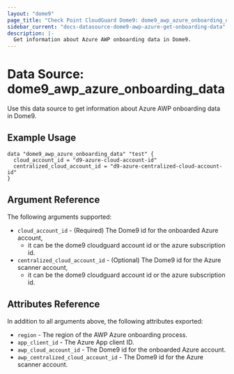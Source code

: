 ```yaml
---
layout: "dome9"
page_title: "Check Point CloudGuard Dome9: dome9_awp_azure_onboarding_data"
sidebar_current: "docs-datasource-dome9-awp-azure-get-onboarding-data"
description: |-
  Get information about Azure AWP onboarding data in Dome9.
---
```


# Data Source: dome9_awp_azure_onboarding_data

Use this data source to get information about Azure AWP onboarding data in Dome9.

## Example Usage

```hcl
data "dome9_awp_azure_onboarding_data" "test" {
  cloud_account_id = "d9-azure-cloud-account-id"
  centralized_cloud_account_id = "d9-azure-centralized-cloud-account-id"
}

```

## Argument Reference

The following arguments supported:

* `cloud_account_id` - (Required) The Dome9 id for the onboarded Azure account, 
  * it can be the dome9 cloudguard account id or the azure subscription id.
* `centralized_cloud_account_id` - (Optional) The Dome9 id for the Azure scanner account, 
  * it can be the dome9 cloudguard account id or the azure subscription id.

## Attributes Reference

In addition to all arguments above, the following attributes exported:

* `region` - The region of the AWP Azure onboarding process.
* `app_client_id` - The Azure App client ID.
* `awp_cloud_account_id` - The Dome9 id for the onboarded Azure account.
* `awp_centralized_cloud_account_id` - The Dome9 id for the Azure scanner account. 